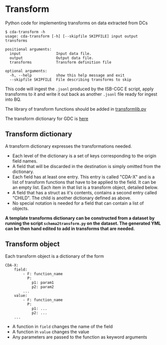 # Transform
Python code for implementing transforms on data extracted from DCs

```
$ cda-transform -h
usage: cda-transform [-h] [--skipfile SKIPFILE] input output transforms

positional arguments:
  input                Input data file.
  output               Output data file.
  transforms           Transform definition file

optional arguments:
  -h, --help           show this help message and exit
  --skipfile SKIPFILE  File describing transforms to skip
```

This code will ingest the `.jsonl` produced by the ISB-CGC E script, apply
transforms to it and write it out back as another `.jsonl` file ready for ingest
into BQ.

The library of transform functions should be added in [transformlib.py](cdatransform/transformlib.py)

The transform dictionary for GDC is [here](gdc-transform.yml)


## Transform dictionary
A transform dictionary expresses the transformations needed.

- Each level of the dictionary is a set of keys corresponding to the origin
  field names.
- A field that will be discarded in the destination is simply omitted from the
  dictionary. 
- Each field has at least one entry. This entry is called "CDA-X" and is
  a list of transform functions that have to be applied to the field. It can be
  an empty list. Each item in that list is a transform object, detailed below.
- A field that has a struct as it's contents, contains a second entry called
  "CHILD". The child is another dictionary defined as above.
- No special notation is needed for a field that can contain a list of objects.

**A template transforms dictionary can be constructed from a dataset by running
the script `schema2transform.py` on the dataset. The generated YML can be then
hand edited to add in transforms that are needed.**

## Transform object

Each transform object is a dictionary of the form

```
CDA-X:
    field:
        - F: function_name
          P:
            p1: param1
            p2: param2
        ...
    value:
        - F: function_name
          P:
            p1: ...
            p2: ...
    ...
```

- A function in `field` changes the name of the field
- A function in `value` changes the value
- Any parameters are passed to the function as keyword arguments
